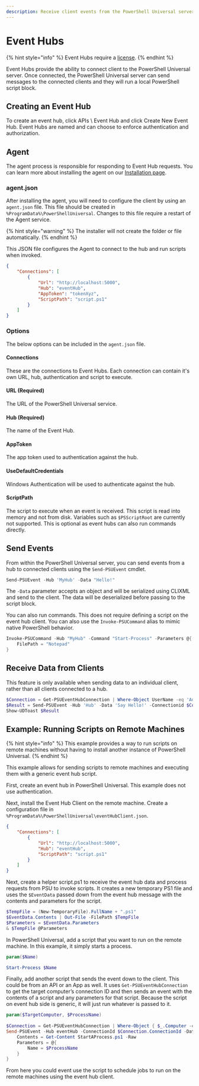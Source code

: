 ```yaml
---
description: Receive client events from the PowerShell Universal server.
---
```


# Event Hubs

{% hint style="info" %}
Event Hubs require a [license](../licensing.md).&#x20;
{% endhint %}

Event Hubs provide the ability to connect client to the PowerShell Universal server. Once connected, the PowerShell Universal server can send messages to the connected clients and they will run a local PowerShell script block.

## Creating an Event Hub

To create an event hub, click APIs \ Event Hub and click Create New Event Hub. Event Hubs are named and can choose to enforce authentication and authorization.

## Agent

The agent process is responsible for responding to Event Hub requests. You can learn more about installing the agent on our [Installation page](../getting-started/).&#x20;

### agent.json

After installing the agent, you will need to configure the client by using an `agent.json` file. This file should be created in `%ProgramData%\PowerShellUniversal`. Changes to this file require a restart of the Agent service.

{% hint style="warning" %}
The installer will not create the folder or file automatically.&#x20;
{% endhint %}

This JSON file configures the Agent to connect to the hub and run scripts when invoked.

```json
{
    "Connections": [
        {
            "Url": "http://localhost:5000",
            "Hub": "eventHub",
            "AppToken": "tokenXyz",
            "ScriptPath": "script.ps1"
        }
    ]
}
```

### Options

The below options can be included in the `agent.json` file.

#### Connections

These are the connections to Event Hubs. Each connection can contain it's own URL, hub, authentication and script to execute.

#### URL (Required)

The URL of the PowerShell Universal service.

#### Hub (Required)

The name of the Event Hub.

#### AppToken

The app token used to authentication against the hub.

#### UseDefaultCredentials

Windows Authentication will be used to authenticate against the hub.

#### ScriptPath

The script to execute when an event is received. This script is read into memory and not from disk. Variables such as `$PSScriptRoot` are currently not supported. This is optional as event hubs can also run commands directly.

## Send Events

From within the PowerShell Universal server, you can send events from a hub to connected clients using the `Send-PSUEvent` cmdlet.

```powershell
Send-PSUEvent -Hub 'MyHub' -Data "Hello!"
```

The `-Data` parameter accepts an object and will be serialized using CLIXML and send to the client. The data will be deserialized before passing to the script block.

You can also run commands. This does not require defining a script on the event hub client. You can also use the `Invoke-PSUCommand` alias to mimic native PowerShell behavior.

```powershell
Invoke-PSUCommand -Hub "MyHub" -Command "Start-Process" -Parameters @{
    FilePath = "Notepad"
}
```

## Receive Data from Clients

This feature is only available when sending data to an individual client, rather than all clients connected to a hub.

```powershell
$Connection = Get-PSUEventHubConnection | Where-Object UserName -eq 'Admin'
$Result = Send-PSUEvent -Hub 'Hub' -Data 'Say Hello!' -Connectionid $Connection.ConnectionId
Show-UDToast $Result
```

## Example: Running Scripts on Remote Machines

{% hint style="info" %}
This example provides a way to run scripts on remote machines without having to install another instance of PowerShell Universal.
{% endhint %}

This example allows for sending scripts to remote machines and executing them with a generic event hub script.&#x20;

First, create an event hub in PowerShell Universal.  This example does not use authentication.

Next, install the Event Hub Client on the remote machine. Create a configuration file in `%ProgramData%\PowerShellUniversal\eventHubClient.json`.

```json
{
    "Connections": [
        {
            "Url": "http://localhost:5000",
            "Hub": "eventHub",
            "ScriptPath": "script.ps1"
        }
    ]
}
```

Next, create a helper script.ps1 to receive the event hub data and process requests from PSU to invoke scripts. It creates a new temporary PS1 file and uses the `$EventData` passed down from the event hub message with the contents and parameters for the script.&#x20;

```powershell
$TempFile = (New-TemporaryFile).FullName + ".ps1"
$EventData.Contents | Out-File -FilePath $TempFile
$Parameters = $EventData.Parameters
& $TempFile @Parameters
```

In PowerShell Universal, add a script that you want to run on the remote machine. In this example, it simply starts a process.

```powershell
param($Name)

Start-Process $Name
```

Finally, add another script that sends the event down to the client. This could be from an API or an App as well. It uses `Get-PSUEventHubConnection` to get the target computer’s connection ID and then sends an event with the contents of a script and any parameters for that script. Because the script on event hub side is generic, it will just run whatever is passed to it.

```powershell
param($TargetComputer, $ProcessName)
 
$Connection = Get-PSUEventHubConnection | Where-Object { $_.Computer -eq $TargetComputer -and -not $_.Disconnected } | Select-Object -First 1
Send-PSUEvent -Hub eventHub -ConnectionId $Connection.ConnectionId -Data @{
    Contents = Get-Content StartAProcess.ps1 -Raw
    Parameters = @{
        Name = $ProcessName
    }
}
```

From here you could event use the script to schedule jobs to run on the remote machines using the event hub client.&#x20;



&#x20;
